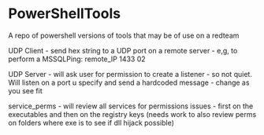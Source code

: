 # PowerShellTools
A repo of powershell versions of tools that may be of use on a redteam

UDP Client - send hex string to a UDP port on a remote server - e,g, to perform a MSSQLPing: remote_IP 1433 02

UDP Server - will ask user for permission to create a listener - so not quiet. Will listen on a port u specify and send a hardcoded message - change as you see fit

service_perms - will review all services for permissions issues - first on the executables and then on the registry keys
(needs work to also review perms on folders where exe is to see if dll hijack possible)
